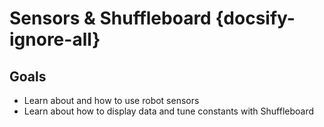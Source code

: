 # Sensors & Shuffleboard {docsify-ignore-all}

## Goals

- Learn about and how to use robot sensors
- Learn about how to display data and tune constants with Shuffleboard
